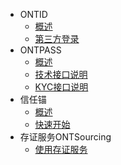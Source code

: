 
- ONTID
  - [概述](docs-cn/ontid/overview.md)
  - [第三方登录](docs-cn/ontid/thirdparty_login.md)
- ONTPASS
  - [概述](docs-cn/ontpass/overview.md)
  - [技术接口说明](docs-cn/ontpass/specification.md)
  - [KYC接口说明](docs-cn/ontpass/ontid-kyc-h5.md)
- 信任锚
  - [概述](docs-cn/taconnector/01-overview.md)
  - [快速开始](docs-cn/taconnector/02-get-started.md)
- 存证服务ONTSourcing
  - [使用存证服务](docs-cn/ontsourcing/getstarted.md)
